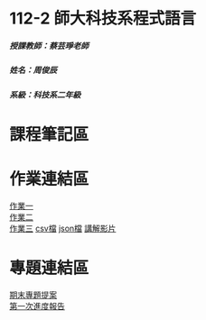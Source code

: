 # 112-2 師大科技系程式語言
##### 授課教師：蔡芸琤老師
##### 姓名：周俊辰
##### 系級：科技系二年級
# 課程筆記區
# 作業連結區
<a href="https://github.com/giraffe10884/112-2-/blob/main/hw01.ipynb">作業一</a>
<br>
<a href="https://github.com/giraffe10884/112-2-/blob/main/hw02.ipynb">作業二</a>
<br>
<a href="https://github.com/giraffe10884/112-2-/blob/main/hw03.ipynb">作業三</a>
<a href="https://github.com/giraffe10884/112-2-/blob/main/ppt_nba_data.csv">csv檔</a>
<a href="https://github.com/giraffe10884/112-2-/blob/main/ptt_nba_data.json">json檔</a>
<a href="https://youtu.be/e6Dj6heSF54">講解影片</a>
<br>
# 專題連結區
<a href="https://youtu.be/rrKtWv-GLe8">期末專題提案</a>
<br>
<a href="https://youtu.be/-J786zEKaws">第一次進度報告</a>
